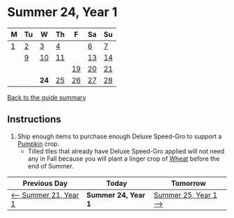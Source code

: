 # Summer 24, Year 1

| M                          | Tu                        | W                         | Th                        | F                         | Sa                        | Su                        |
| -------------------------- | ------------------------- | ------------------------- | ------------------------- |-------------------------- | ------------------------- | ------------------------- |
| [1](year-1-summer-1.md)    | [2](year-1-summer-2.md)   | [3](year-1-summer-3.md)   | [4](year-1-summer-4.md)   |                           | [6](year-1-summer-6.md)   | [7](year-1-summer-7.md)   |
|                            | [9](year-1-summer-9.md)   | [10](year-1-summer-10.md) | [11](year-1-summer-11.md) |                           | [13](year-1-summer-13.md) | [14](year-1-summer-14.md) |
|                            |                           |                           |                           | [19](year-1-summer-19.md) | [20](year-1-summer-20.md) | [21](year-1-summer-21.md) |
|                            |                           | **24**                    | [25](year-1-summer-25.md) | [26](year-1-summer-26.md) | [27](year-1-summer-27.md) | [28](year-1-summer-28.md) |

[Back to the guide summary](readme.md)

## Instructions

1. Ship enough items to purchase enough Deluxe Speed-Gro to support a [Pumpkin](https://stardewvalleywiki.com/Pumpkin) crop.
   - Tilled tiles that already have Deluxe Speed-Gro applied will not need any in Fall because you will plant a linger crop of [Wheat](https://stardewvalleywiki.com/Wheat) before the end of Summer.

| Previous Day                                | Today                 | Tomorrow                                    |
| ------------------------------------------- | --------------------- | ------------------------------------------- |
| [⟵ Summer 21, Year 1](year-1-summer-21.md) | **Summer 24, Year 1** | [Summer 25, Year 1 ⟶](year-1-summer-25.md) |
